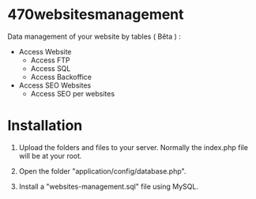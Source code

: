 # 470websitesmanagement
Data management of your website by tables ( Bêta ) :

+ Access Website
  - Access FTP
  - Access SQL
  - Access Backoffice
+ Access SEO Websites
  - Access SEO per websites

# Installation
1. Upload the folders and files to your server. Normally the index.php file will be at your root.

2. Open the folder "application/config/database.php".

3. Install a "websites-management.sql" file using MySQL.
